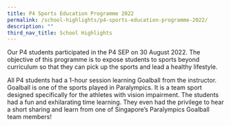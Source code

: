 ```yaml
---
title: P4 Sports Education Programme 2022
permalink: /school-highlights/p4-sports-education-programme-2022/
description: ""
third_nav_title: School Highlights
---
```


Our P4 students participated in the P4 SEP on 30 August 2022. The objective of this programme is to expose students to sports beyond curriculum so that they can pick up the sports and lead a healthy lifestyle.

  

All P4 students had a 1-hour session learning Goalball from the instructor.  Goalball is one of the sports played in Paralympics. It is a team sport designed specifically for the athletes with vision impairment. The students had a fun and exhilarating time learning. They even had the privilege to hear a short sharing and learn from one of Singapore’s Paralympics Goalball team members!